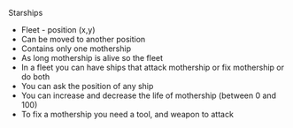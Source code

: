 Starships 
 * Fleet - position (x,y)
 * Can be moved to another position
 * Contains only one mothership
 * As long mothership is alive so the fleet
 * In a fleet you can have ships that attack mothership or fix mothership or do both
 * You can ask the position of any ship
 * You can increase and decrease the life of mothership (between 0 and 100)
 * To fix a mothership you need a tool, and weapon to attack 
 
